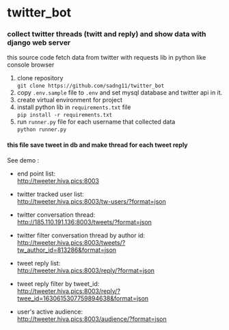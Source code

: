 # twitter_bot
### collect twitter threads (twitt and reply) and show data with django web server  

this source code fetch data from twitter with requests lib in python like console browser
1. clone repository  
`git clone https://github.com/sadng11/twitter_bot`
2. copy `.env.sample`  file to `.env` and set mysql database and twitter api in it.
3. create virtual environment for project
4. install python lib in `requirements.txt` file  
`pip install -r requirements.txt`
5. run `runner.py` file for each username that collected data  
`python runner.py`


#### this file save tweet in db and make thread for each tweet reply


See demo :

- end point list:  
http://tweeter.hiva.pics:8003

- twitter tracked user list:  
http://tweeter.hiva.pics:8003/tw-users/?format=json

- twitter conversation thread:  
http://185.110.191.136:8003/tweets/?format=json

- twitter filter conversation thread by author id:  
http://tweeter.hiva.pics:8003/tweets/?tw_author_id=813286&format=json

- tweet reply list:  
http://tweeter.hiva.pics:8003/reply/?format=json

- tweet reply filter by tweet_id:  
http://tweeter.hiva.pics:8003/reply/?twee_id=1630615307759894638&format=json

- user's active audience:  
http://tweeter.hiva.pics:8003/audience/?format=json
